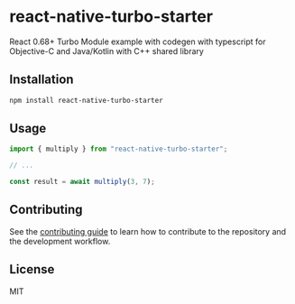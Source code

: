 # react-native-turbo-starter

React 0.68+ Turbo Module example with codegen with typescript for Objective-C and Java/Kotlin with C++ shared library

## Installation

```sh
npm install react-native-turbo-starter
```

## Usage

```js
import { multiply } from "react-native-turbo-starter";

// ...

const result = await multiply(3, 7);
```

## Contributing

See the [contributing guide](CONTRIBUTING.md) to learn how to contribute to the repository and the development workflow.

## License

MIT
